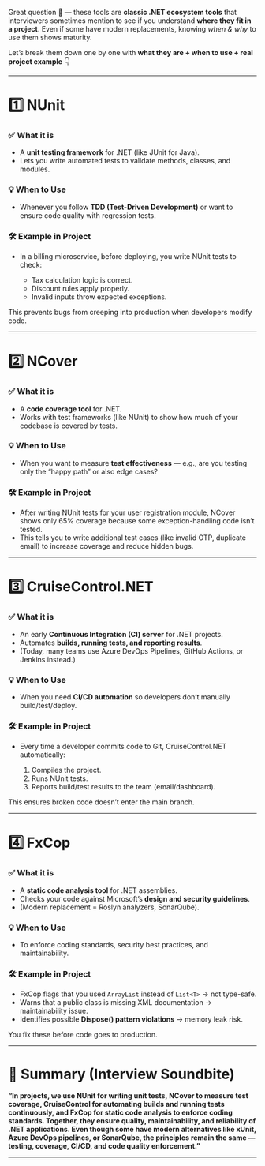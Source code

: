 Great question 🙌 — these tools are **classic .NET ecosystem tools** that interviewers sometimes mention to see if you understand **where they fit in a project**. Even if some have modern replacements, knowing *when & why* to use them shows maturity.

Let’s break them down one by one with **what they are + when to use + real project example** 👇

---

# 1️⃣ NUnit

### ✅ What it is

* A **unit testing framework** for .NET (like JUnit for Java).
* Lets you write automated tests to validate methods, classes, and modules.

### 💡 When to Use

* Whenever you follow **TDD (Test-Driven Development)** or want to ensure code quality with regression tests.

### 🛠️ Example in Project

* In a billing microservice, before deploying, you write NUnit tests to check:

  * Tax calculation logic is correct.
  * Discount rules apply properly.
  * Invalid inputs throw expected exceptions.

This prevents bugs from creeping into production when developers modify code.

---

# 2️⃣ NCover

### ✅ What it is

* A **code coverage tool** for .NET.
* Works with test frameworks (like NUnit) to show how much of your codebase is covered by tests.

### 💡 When to Use

* When you want to measure **test effectiveness** — e.g., are you testing only the “happy path” or also edge cases?

### 🛠️ Example in Project

* After writing NUnit tests for your user registration module, NCover shows only 65% coverage because some exception-handling code isn’t tested.
* This tells you to write additional test cases (like invalid OTP, duplicate email) to increase coverage and reduce hidden bugs.

---

# 3️⃣ CruiseControl.NET

### ✅ What it is

* An early **Continuous Integration (CI) server** for .NET projects.
* Automates **builds, running tests, and reporting results**.
* (Today, many teams use Azure DevOps Pipelines, GitHub Actions, or Jenkins instead.)

### 💡 When to Use

* When you need **CI/CD automation** so developers don’t manually build/test/deploy.

### 🛠️ Example in Project

* Every time a developer commits code to Git, CruiseControl.NET automatically:

  1. Compiles the project.
  2. Runs NUnit tests.
  3. Reports build/test results to the team (email/dashboard).

This ensures broken code doesn’t enter the main branch.

---

# 4️⃣ FxCop

### ✅ What it is

* A **static code analysis tool** for .NET assemblies.
* Checks your code against Microsoft’s **design and security guidelines**.
* (Modern replacement = Roslyn analyzers, SonarQube).

### 💡 When to Use

* To enforce coding standards, security best practices, and maintainability.

### 🛠️ Example in Project

* FxCop flags that you used `ArrayList` instead of `List<T>` → not type-safe.
* Warns that a public class is missing XML documentation → maintainability issue.
* Identifies possible **Dispose() pattern violations** → memory leak risk.

You fix these before code goes to production.

---

# 🌟 Summary (Interview Soundbite)

**“In projects, we use NUnit for writing unit tests, NCover to measure test coverage, CruiseControl for automating builds and running tests continuously, and FxCop for static code analysis to enforce coding standards. Together, they ensure quality, maintainability, and reliability of .NET applications. Even though some have modern alternatives like xUnit, Azure DevOps pipelines, or SonarQube, the principles remain the same — testing, coverage, CI/CD, and code quality enforcement.”**

---


